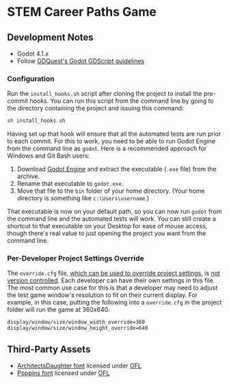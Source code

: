 # STEM Career Paths Game

## Development Notes
- Godot 4.1.x
- Follow [GDQuest's Godot GDScript guidelines](https://gdquest.gitbook.io/gdquests-guidelines/godot-gdscript-guidelines)

### Configuration

Run the `install_hooks.sh` script after cloning the project to install
the pre-commit hooks. 
You can run this script from the command line by going to the directory
containing the project and issuing this command:
```bash
sh install_hooks.sh
```

Having set up that hook will ensure that all the automated tests are run prior to each commit. For this to work, you need to be able to run Godot Engine from the command line as `godot`. Here is a recommended approach for Windows and Git Bash users:
1. Download [Godot Engine](https://godotengine.org/) and extract the executable (`.exe` file) from the archive.
1. Rename that executable to `godot.exe`.
1. Move that file to the `bin` folder of your home directory. (Your home directory is something like `c:\Users\username`.)

That executable is now on your default path, so you can now run `godot` from the command line and the automated tests will work.
You can still create a shortcut to that executable on your Desktop for ease of mouse access, though there's real value to just opening the project you want from the command line.


### Per-Developer Project Settings Override

The `override.cfg` file, [which can be used to override project
settings](https://docs.godotengine.org/en/stable/classes/class_projectsettings.html),
is [not version controlled](project/.gitignore). Each developer can have their own settings in this file.
The most common use case for this is that a developer may need to adjust the 
test game window's resolution to fit on their current display. For example, in this case, putting the following into a `override.cfg` in the project folder will run the
game at 360x640.
```
display/window/size/window_width_override=360
display/window/size/window_height_override=640
```

## Third-Party Assets

- [ArchitectsDaughter font](https://fonts.google.com/specimen/Architects+Daughter) licensed under [OFL](project/common/ArchitectsDaughter-Regular_license.txt)
- [Poppins font](https://fonts.google.com/specimen/Poppins) licensed under [OFL](project/common/Poppins-Regular_license.txt)